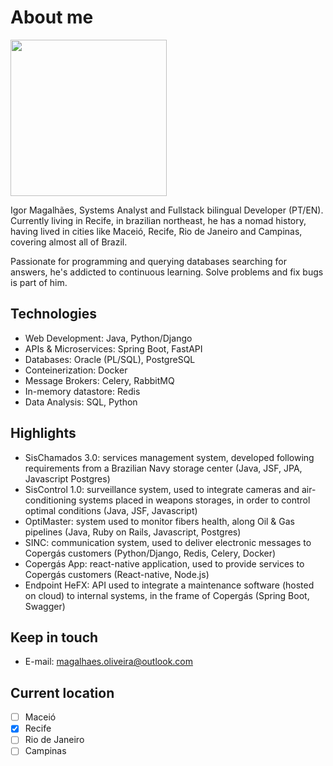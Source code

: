 # About me

<img src="https://github.com/user-attachments/assets/e47ccaee-3d1b-422b-9578-316a715ad172" width="250"/>

Igor Magalhães, Systems Analyst and Fullstack bilingual Developer (PT/EN). Currently living in Recife, in brazilian northeast, he has a nomad history, having lived in cities like Maceió, Recife, Rio de Janeiro and Campinas, covering almost all of Brazil.

Passionate for programming and querying databases searching for answers, he's addicted to continuous learning. Solve problems and fix bugs is part of him.

## Technologies

- Web Development: Java, Python/Django
- APIs & Microservices: Spring Boot, FastAPI
- Databases: Oracle (PL/SQL), PostgreSQL
- Conteinerization: Docker
- Message Brokers: Celery, RabbitMQ
- In-memory datastore: Redis
- Data Analysis: SQL, Python

## Highlights

- SisChamados 3.0: services management system, developed following requirements from a Brazilian Navy storage center (Java, JSF, JPA, Javascript Postgres)
- SisControl 1.0: surveillance system, used to integrate cameras and air-conditioning systems placed in weapons storages, in order to control optimal conditions (Java, JSF, Javascript)
- OptiMaster: system used to monitor fibers health, along Oil & Gas pipelines (Java, Ruby on Rails, Javascript, Postgres)
- SINC: communication system, used to deliver electronic messages to Copergás customers (Python/Django, Redis, Celery, Docker)
- Copergás App: react-native application, used to provide services to Copergás customers (React-native, Node.js)
- Endpoint HeFX: API used to integrate a maintenance software (hosted on cloud) to internal systems, in the frame of Copergás (Spring Boot, Swagger)

## Keep in touch

- E-mail: magalhaes.oliveira@outlook.com

## Current location

- [ ] Maceió
- [x] Recife
- [ ] Rio de Janeiro
- [ ] Campinas
<!---
imoliveira88/imoliveira88 is a ✨ special ✨ repository because its `README.md` (this file) appears on your GitHub profile.
You can click the Preview link to take a look at your changes.
--->
